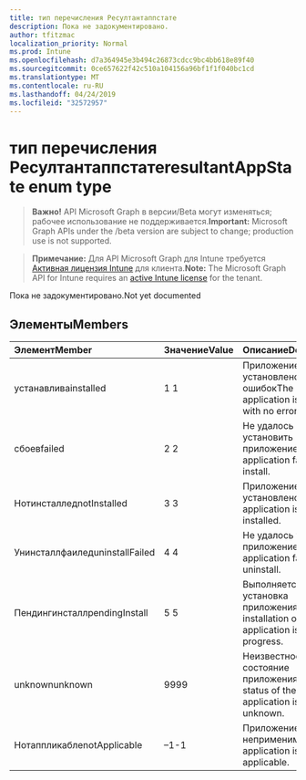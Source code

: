 ```yaml
---
title: тип перечисления Ресултантаппстате
description: Пока не задокументировано.
author: tfitzmac
localization_priority: Normal
ms.prod: Intune
ms.openlocfilehash: d7a364945e3b494c26873cdcc9bc4bb618e89f40
ms.sourcegitcommit: 0ce657622f42c510a104156a96bf1f1f040bc1cd
ms.translationtype: MT
ms.contentlocale: ru-RU
ms.lasthandoff: 04/24/2019
ms.locfileid: "32572957"
---
```

# <a name="resultantappstate-enum-type"></a><span data-ttu-id="a3382-103">тип перечисления Ресултантаппстате</span><span class="sxs-lookup"><span data-stu-id="a3382-103">resultantAppState enum type</span></span>

> <span data-ttu-id="a3382-104">**Важно!** API Microsoft Graph в версии/Beta могут изменяться; рабочее использование не поддерживается.</span><span class="sxs-lookup"><span data-stu-id="a3382-104">**Important:** Microsoft Graph APIs under the /beta version are subject to change; production use is not supported.</span></span>

> <span data-ttu-id="a3382-105">**Примечание:** Для API Microsoft Graph для Intune требуется [Активная лицензия Intune](https://go.microsoft.com/fwlink/?linkid=839381) для клиента.</span><span class="sxs-lookup"><span data-stu-id="a3382-105">**Note:** The Microsoft Graph API for Intune requires an [active Intune license](https://go.microsoft.com/fwlink/?linkid=839381) for the tenant.</span></span>

<span data-ttu-id="a3382-106">Пока не задокументировано.</span><span class="sxs-lookup"><span data-stu-id="a3382-106">Not yet documented</span></span>

## <a name="members"></a><span data-ttu-id="a3382-107">Элементы</span><span class="sxs-lookup"><span data-stu-id="a3382-107">Members</span></span>
|<span data-ttu-id="a3382-108">Элемент</span><span class="sxs-lookup"><span data-stu-id="a3382-108">Member</span></span>|<span data-ttu-id="a3382-109">Значение</span><span class="sxs-lookup"><span data-stu-id="a3382-109">Value</span></span>|<span data-ttu-id="a3382-110">Описание</span><span class="sxs-lookup"><span data-stu-id="a3382-110">Description</span></span>|
|:---|:---|:---|
|<span data-ttu-id="a3382-111">устанавлива</span><span class="sxs-lookup"><span data-stu-id="a3382-111">installed</span></span>|<span data-ttu-id="a3382-112">1 </span><span class="sxs-lookup"><span data-stu-id="a3382-112">1</span></span>|<span data-ttu-id="a3382-113">Приложение установлено без ошибок</span><span class="sxs-lookup"><span data-stu-id="a3382-113">The application is installed with no errors</span></span>|
|<span data-ttu-id="a3382-114">сбоев</span><span class="sxs-lookup"><span data-stu-id="a3382-114">failed</span></span>|<span data-ttu-id="a3382-115">2 </span><span class="sxs-lookup"><span data-stu-id="a3382-115">2</span></span>|<span data-ttu-id="a3382-116">Не удалось установить приложение.</span><span class="sxs-lookup"><span data-stu-id="a3382-116">The application failed to install.</span></span>|
|<span data-ttu-id="a3382-117">Нотинсталлед</span><span class="sxs-lookup"><span data-stu-id="a3382-117">notInstalled</span></span>|<span data-ttu-id="a3382-118">3 </span><span class="sxs-lookup"><span data-stu-id="a3382-118">3</span></span>|<span data-ttu-id="a3382-119">Приложение не установлено.</span><span class="sxs-lookup"><span data-stu-id="a3382-119">The application is not installed.</span></span>|
|<span data-ttu-id="a3382-120">Унинсталлфаилед</span><span class="sxs-lookup"><span data-stu-id="a3382-120">uninstallFailed</span></span>|<span data-ttu-id="a3382-121">4 </span><span class="sxs-lookup"><span data-stu-id="a3382-121">4</span></span>|<span data-ttu-id="a3382-122">Не удалось удалить приложение.</span><span class="sxs-lookup"><span data-stu-id="a3382-122">The application failed to uninstall.</span></span>|
|<span data-ttu-id="a3382-123">Пендингинсталл</span><span class="sxs-lookup"><span data-stu-id="a3382-123">pendingInstall</span></span>|<span data-ttu-id="a3382-124">5 </span><span class="sxs-lookup"><span data-stu-id="a3382-124">5</span></span>|<span data-ttu-id="a3382-125">Выполняется установка приложения.</span><span class="sxs-lookup"><span data-stu-id="a3382-125">The installation of the application is in progress.</span></span>|
|<span data-ttu-id="a3382-126">unknown</span><span class="sxs-lookup"><span data-stu-id="a3382-126">unknown</span></span>|<span data-ttu-id="a3382-127">99</span><span class="sxs-lookup"><span data-stu-id="a3382-127">99</span></span>|<span data-ttu-id="a3382-128">Неизвестное состояние приложения.</span><span class="sxs-lookup"><span data-stu-id="a3382-128">The status of the application is unknown.</span></span>|
|<span data-ttu-id="a3382-129">Нотаппликабле</span><span class="sxs-lookup"><span data-stu-id="a3382-129">notApplicable</span></span>|<span data-ttu-id="a3382-130">–1</span><span class="sxs-lookup"><span data-stu-id="a3382-130">-1</span></span>|<span data-ttu-id="a3382-131">Приложение неприменимо.</span><span class="sxs-lookup"><span data-stu-id="a3382-131">The application is not applicable.</span></span>|




